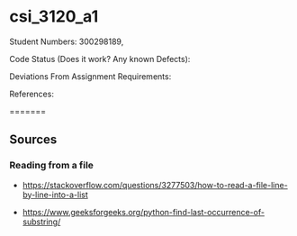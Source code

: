 # csi_3120_a1

Student Numbers: 300298189, 

Code Status (Does it work? Any known Defects): 

Deviations From Assignment Requirements: 

References: 

=======

## Sources
### Reading from a file
* https://stackoverflow.com/questions/3277503/how-to-read-a-file-line-by-line-into-a-list

* https://www.geeksforgeeks.org/python-find-last-occurrence-of-substring/
